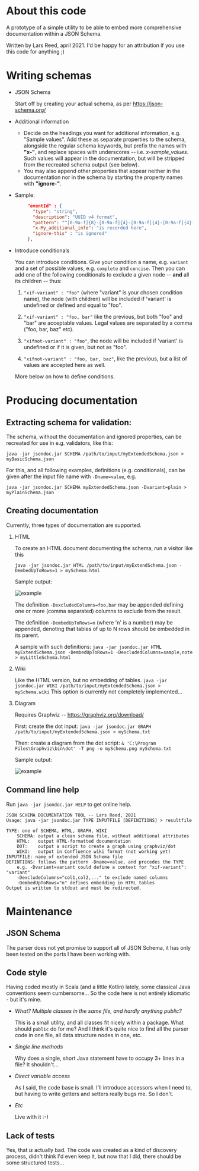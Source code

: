 # About this code

A prototype of a simple utility to be able to embed more comprehensive documentation within a JSON Schema.

Written by Lars Reed, april 2021. I'd be happy for an attribution if you use this code for anything ;)

# Writing schemas

* JSON Schema

    Start off by creating your actual schema, as per https://json-schema.org/

* Additional information

    * Decide on the headings you want for additional information, e.g. "Sample values".
      Add these as separate properties to the schema, alongside the regular schema keywords,
      but prefix the names with **"x-"**, and replace spaces with underscores -- i.e. *x-sample_values*.
      Such values will appear in the documentation, but will be stripped from the recreated schema output (see below).
    * You may also append other properties that appear neither in the documentation nor in the schema
      by starting the property names with **"ignore-"**.

* Sample:
```json
        "eventId" : {
          "type": "string",
          "description": "UUID v4 format",
          "pattern": "^[0-9a-f]{8}-[0-9a-f]{4}-[0-9a-f]{4}-[0-9a-f]{4}-[0-9a-f]{12}$",
          "x-My_additional_info": "is recorded here",
          "ignore-this" : "is ignored"
        },
```

* Introduce conditionals

    You can introduce conditions. Give your condition a name, e.g. `variant` 
    and a set of possible values, e.g. `complete` and `concise`. 
    Then you can add one of the following conditionals to exclude a given node -- **and** all its children -- thus: 

    1. `"xif-variant" : "foo"` (where "variant" is your chosen condition name), 
       the node (with children) will be included if 'variant' is undefined or defined and equal to "foo".
       
    2. `"xif-variant" : "foo, bar"` like the previous, but both "foo" and "bar" are acceptable values.
       Legal values are separated by a comma ("foo, bar, baz" etc).
    
    3. `"xifnot-variant" : "foo"`, the node will be included if 'variant' is undefined 
       or if it is given, but not as "foo".

    4. `"xifnot-variant" : "foo, bar, baz"`, like the previous, but a list of values are accepted here as well.

    More below on how to define conditions.

# Producing documentation

## **Extracting schema for validation:**

The schema, without the documentation and ignored properties, can be recreated
for use in e.g. validators, like this:

`java -jar jsondoc.jar SCHEMA /path/to/input/myExtendedSchema.json > myBasicSchema.json`

For this, and all following examples, definitions (e.g. conditionals), 
can be given after the input file name with `-Dname=value`, e.g.

`java -jar jsondoc.jar SCHEMA myExtendedSchema.json -Dvariant=plain > myPlainSchema.json`


## **Creating documentation**
  
Currently, three types of documentation are supported.

1. HTML

    To create an HTML document documenting the schema, run a visitor like this

   `java -jar jsondoc.jar HTML /path/to/input/myExtendSchema.json -DembedUpToRows=1 > mySchema.html`

    Sample output:

    ![example](sample-html.png)

    The definition `-DexcludedColumns=foo,bar` may be appended
    defining one or more (comma separated) columns to exclude from the result.

    The definition `-DembedUpToRows=n` (where 'n' is a number) may be appended,
    denoting that tables of up to N rows should be embedded in its parent.

    A sample with such definitions:
    `java -jar jsondoc.jar HTML myExtendSchema.json -DembedUpToRows=1 -DexcludedColumns=sample,note > myLittleSchema.html`


2. Wiki

    Like the HTML version, but no embedding of tables.
   `java -jar jsondoc.jar WIKI /path/to/input/myExtendedSchema.json > mySchema.wiki`
   This option is currently not completely implemented...


3. Diagram

    Requires Graphviz -- https://graphviz.org/download/

    First: create the dot input:
   `java -jar jsondoc.jar GRAPH /path/to/input/myExtendedSchema.json > mySchema.txt`

    Then: create a diagram from the dot script:
    `& 'C:\Program Files\Graphviz\bin\dot' -T png -o mySchema.png mySchema.txt`

   Sample output:

   ![example](sample-graph.png)

## Command line help
Run `java -jar jsondoc.jar HELP` to get online help.

```text
JSON SCHEMA DOCUMENTATION TOOL -- Lars Reed, 2021
Usage: java -jar jsondoc.jar TYPE INPUTFILE [DEFINITIONS] > resultfile

TYPE: one of SCHEMA, HTML, GRAPH, WIKI
    SCHEMA: output a clean schema file, without additional attributes
    HTML:   output HTML-formatted documentation
    DOT:    output a script to create a graph using graphviz/dot
    WIKI:   output in Confluence wiki format (not working yet)
INPUTFILE: name of extended JSON Schema file
DEFINTIONS: follows the pattern -Dname=value, and precedes the TYPE
    e.g. -Dvariant=variant could define a context for "xif-variant": "variant"
    -DexcludeColumns="col1,col2,..." to exclude named columns
    -DembedUpToRows="n" defines embedding in HTML tables
Output is written to stdout and must be redirected.
```

# Maintenance

## JSON Schema

The parser does not yet promise to support all of JSON Schema, it has only been tested on the parts 
I have been working with.

## Code style

Having coded mostly in Scala (and a little Kotlin) lately, some classical Java conventions seem cumbersome...
So the code here is not entirely idiomatic - but it's mine. 

* *What? Multiple classes in the same file, and hardly anything public?*

    This is a small utility, and all classes fit nicely within a package. What should `public` do for me?
    And I think it's quite nice to find all the parser code in one file, all data structure nodes in one, etc.

* *Single line methods*

    Why does a single, short Java statement have to occupy 3+ lines in a file?
    It shouldn't...

* *Direct variable access*

    As I said, the code base is small. I'll introduce accessors when I need to,
    but having to write getters and setters really bugs me. So I don't.

* *Etc*

    Live with it :-) 

## Lack of tests

Yes, that *is* actually bad.  The code was created as a kind of discovery process, didn't think I'd even keep it,
but now that I did, there should be some structured tests...